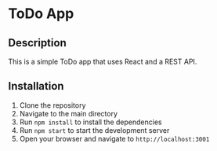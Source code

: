 # ToDo App

## Description

This is a simple ToDo app that uses React and a REST API.

## Installation

1. Clone the repository
2. Navigate to the main directory
3. Run `npm install` to install the dependencies
4. Run `npm start` to start the development server
5. Open your browser and navigate to `http://localhost:3001`

